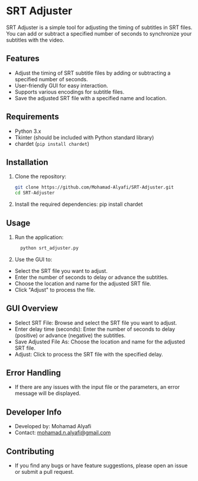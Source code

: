# SRT Adjuster

SRT Adjuster is a simple tool for adjusting the timing of subtitles in SRT files. You can add or subtract a specified number of seconds to synchronize your subtitles with the video.

## Features

- Adjust the timing of SRT subtitle files by adding or subtracting a specified number of seconds.
- User-friendly GUI for easy interaction.
- Supports various encodings for subtitle files.
- Save the adjusted SRT file with a specified name and location.

## Requirements

- Python 3.x
- Tkinter (should be included with Python standard library)
- chardet (`pip install chardet`)

## Installation

1. Clone the repository:

   ```sh
   git clone https://github.com/Mohamad-Alyafi/SRT-Adjuster.git
   cd SRT-Adjuster
2. Install the required dependencies:
   pip install chardet
   
## Usage

1. Run the application:
   ```sh
     python srt_adjuster.py
   
3. Use the GUI to:
-  Select the SRT file you want to adjust.
-  Enter the number of seconds to delay or advance the subtitles.
-  Choose the location and name for the adjusted SRT file.
-  Click "Adjust" to process the file.

## GUI Overview

-  Select SRT File: Browse and select the SRT file you want to adjust.
-  Enter delay time (seconds): Enter the number of seconds to delay (positive) or advance (negative) the subtitles.
-  Save Adjusted File As: Choose the location and name for the adjusted SRT file.
-  Adjust: Click to process the SRT file with the specified delay.

## Error Handling

-	If there are any issues with the input file or the parameters, an error message will be displayed.

## Developer Info

-  Developed by: Mohamad Alyafi
-  Contact: mohamad.n.alyafi@gmail.com

## Contributing

- If you find any bugs or have feature suggestions, please open an issue or submit a pull request.


